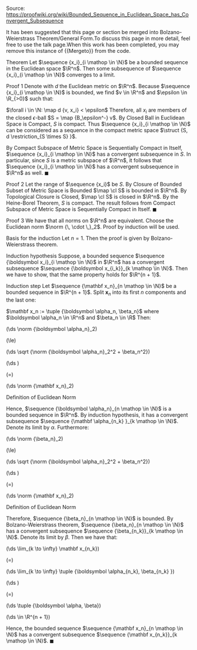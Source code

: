 # 

Source: https://proofwiki.org/wiki/Bounded_Sequence_in_Euclidean_Space_has_Convergent_Subsequence


It has been suggested that this page or section be merged into Bolzano-Weierstrass Theorem/General Form.To discuss this page in more detail, feel free to use the talk page.When this work has been completed, you may remove this instance of {{Mergeto}} from the code.


Theorem
Let $\sequence {x_i}_{i \mathop \in \N}$ be a bounded sequence in the Euclidean space $\R^n$.
Then some subsequence of $\sequence {x_i}_{i \mathop \in \N}$ converges to a limit.


Proof 1
Denote with $d$ the Euclidean metric on $\R^n$.
Because $\sequence {x_i}_{i \mathop \in \N}$ is bounded, we find $v \in \R^n$ and $\epsilon \in \R_{>0}$ such that:

$\forall i \in \N: \map d {v, x_i} < \epsilon$
Therefore, all $x_i$ are members of the closed $\epsilon$-ball $S = \map {B_\epsilon^-} v$.
By Closed Ball in Euclidean Space is Compact, $S$ is compact.
Thus $\sequence {x_i}_{i \mathop \in \N}$ can be considered as a sequence in the compact metric space $\struct {S, d \restriction_{S \times S} }$.

By Compact Subspace of Metric Space is Sequentially Compact in Itself, $\sequence {x_i}_{i \mathop \in \N}$ has a convergent subsequence in $S$.
In particular, since $S$ is a metric subspace of $\R^n$, it follows that $\sequence {x_i}_{i \mathop \in \N}$ has a convergent subsequence in $\R^n$ as well.
$\blacksquare$


Proof 2
Let the range of $\sequence {x_i}$ be $S$.
By Closure of Bounded Subset of Metric Space is Bounded $\map \cl S$ is bounded in $\R^n$.
By Topological Closure is Closed, $\map \cl S$ is closed in $\R^n$.
By the Heine-Borel Theorem, $S$ is compact.
The result follows from Compact Subspace of Metric Space is Sequentially Compact in Itself.
$\blacksquare$


Proof 3
We have that all norms on $\R^n$ are equivalent.
Choose the Euclidean norm $\norm {\, \cdot \,}_2$.
Proof by induction will be used.


Basis for the induction
Let $n = 1$.
Then the proof is given by Bolzano-Weierstrass theorem.


Induction hypothesis
Suppose, a bounded sequence $\sequence {\boldsymbol x_i}_{i \mathop \in \N}$ in $\R^n$ has a convergent subsequence $\sequence {\boldsymbol x_{i_k}}_{k \mathop \in \N}$.
Then we have to show, that the same property holds for $\R^{n + 1}$.


Induction step
Let $\sequence {\mathbf x_n}_{n \mathop \in \N}$ be a bounded sequence in $\R^{n + 1}$.
Split $\mathbf x_n$ into its first $n$ components and the last one:

$\mathbf x_n := \tuple {\boldsymbol \alpha_n, \beta_n}$
where $\boldsymbol \alpha_n \in \R^n$ and $\beta_n \in \R$
Then:














\(\ds \norm {\boldsymbol \alpha_n}_2\)

\(\le\)







\(\ds \sqrt {\norm {\boldsymbol \alpha_n}_2^2 + \beta_n^2}\)




















\(\ds \)

\(=\)







\(\ds \norm {\mathbf x_n}_2\)





Definition of Euclidean Norm



Hence, $\sequence {\boldsymbol \alpha_n}_{n \mathop \in \N}$ is a bounded sequence in $\R^n$.
By induction hypothesis, it has a convergent subsequence $\sequence {\mathbf \alpha_{n_k} }_{k \mathop \in \N}$.
Denote its limit by $\alpha$.
Furthermore:














\(\ds \norm {\beta_n}_2\)

\(\le\)







\(\ds \sqrt {\norm {\boldsymbol \alpha_n}_2^2 + \beta_n^2}\)




















\(\ds \)

\(=\)







\(\ds \norm {\mathbf x_n}_2\)





Definition of Euclidean Norm



Therefore, $\sequence {\beta_n}_{n \mathop \in \N}$ is bounded.
By Bolzano-Weierstrass theorem, $\sequence {\beta_n}_{n \mathop \in \N}$ has a convergent subsequence  $\sequence {\beta_{n_k}}_{k \mathop \in \N}$.
Denote its limit by $\beta$.
Then we have that:














\(\ds \lim_{k \to \infty} \mathbf x_{n_k}\)

\(=\)







\(\ds \lim_{k \to \infty} \tuple {\boldsymbol \alpha_{n_k}, \beta_{n_k} }\)




















\(\ds \)

\(=\)







\(\ds \tuple {\boldsymbol \alpha, \beta}\)

\(\ds \in \R^{n + 1}\)







Hence, the bounded sequence $\sequence {\mathbf x_n}_{n \mathop \in \N}$ has a convergent subsequence $\sequence {\mathbf x_{n_k}}_{k \mathop \in \N}$.
$\blacksquare$





